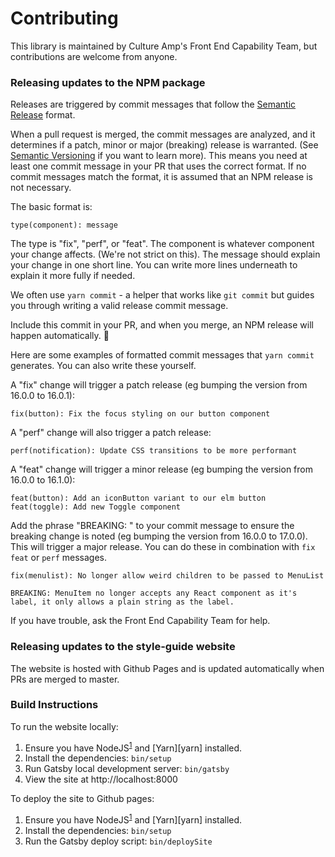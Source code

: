 # Contributing

This library is maintained by Culture Amp's Front End Capability Team, but contributions are welcome from anyone.

### Releasing updates to the NPM package

Releases are triggered by commit messages that follow the [Semantic Release][] format.

When a pull request is merged, the commit messages are analyzed, and it determines if a patch, minor or major (breaking) release is warranted.
(See [Semantic Versioning][] if you want to learn more).
This means you need at least one commit message in your PR that uses the correct format.
If no commit messages match the format, it is assumed that an NPM release is not necessary.

The basic format is:

    type(component): message

The type is "fix", "perf", or "feat".
The component is whatever component your change affects. (We're not strict on this).
The message should explain your change in one short line. You can write more lines underneath to explain it more fully if needed.

We often use `yarn commit` - a helper that works like `git commit` but guides you through writing a valid release commit message.

Include this commit in your PR, and when you merge, an NPM release will happen automatically. 🎉

Here are some examples of formatted commit messages that `yarn commit` generates. You can also write these yourself.

A "fix" change will trigger a patch release (eg bumping the version from 16.0.0 to 16.0.1):

    fix(button): Fix the focus styling on our button component

A "perf" change will also trigger a patch release:

    perf(notification): Update CSS transitions to be more performant

A "feat" change will trigger a minor release (eg bumping the version from 16.0.0 to 16.1.0):

    feat(button): Add an iconButton variant to our elm button
    feat(toggle): Add new Toggle component

Add the phrase "BREAKING: " to your commit message to ensure the breaking change is noted (eg bumping the version from 16.0.0 to 17.0.0).
This will trigger a major release. You can do these in combination with `fix` `feat` or `perf` messages.

    fix(menulist): No longer allow weird children to be passed to MenuList

    BREAKING: MenuItem no longer accepts any React component as it's label, it only allows a plain string as the label.

If you have trouble, ask the Front End Capability Team for help.

[semantic release]: https://github.com/semantic-release/semantic-release/
[semantic versioning]: https://semver.org/

### Releasing updates to the style-guide website

The website is hosted with Github Pages and is updated automatically when PRs are merged to master.

### Build Instructions

To run the website locally:

1.  Ensure you have NodeJS<sup id="fn1">[1](#nodejs)</sup> and [Yarn][yarn]
    installed.
2.  Install the dependencies: `bin/setup`
3.  Run Gatsby local development server: `bin/gatsby`
4.  View the site at http://localhost:8000

To deploy the site to Github pages:

1.  Ensure you have NodeJS<sup id="fn1">[1](#nodejs)</sup> and [Yarn][yarn]
    installed.
2.  Install the dependencies: `bin/setup`
3.  Run the Gatsby deploy script: `bin/deploySite`

